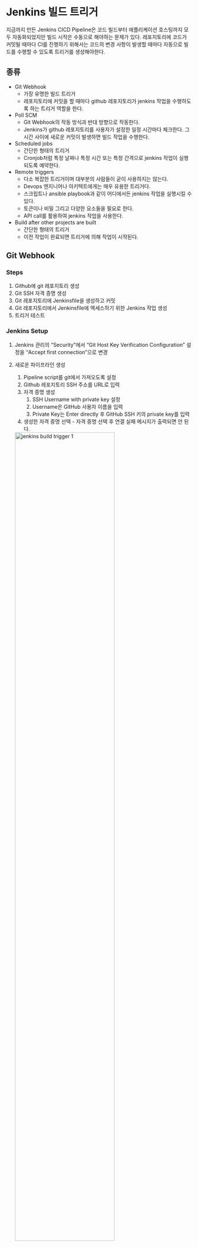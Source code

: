 # Jenkins 빌드 트리거

지금까지 만든 Jenkins CICD Pipeline은 코드 빌드부터 애플리케이션 호스팅까지 모두 자동화되었지만 빌드 시작은 수동으로 해야하는 문제가 있다. 레포지토리에 코드가 커밋될 때마다 CI를 진행하기 위해서는 코드의 변경 사항이 발생할 때마다 자동으로 빌드를 수행할 수 있도록 트리거를 생성해야한다.

## 종류

- Git Webhook
    - 가장 유명한 빌드 트리거
    - 레포지토리에 커밋을 할 때마다 github 레포지토리가 jenkins 작업을 수행하도록 하는 트리거 역할을 한다.
- Poll SCM
    - Git Webhook의 작동 방식과 반대 방향으로 작동한다.
    - Jenkins가 github 레포지토리를 사용자가 설정한 일정 시간마다 체크한다. 그 시간 사이에 새로운 커밋이 발생하면 빌드 작업을 수행한다.
- Scheduled jobs
    - 간단한 형태의 트리거
    - Cronjob처럼 특정 날짜나 특정 시간 또는 특정 간격으로 jenkins 작업이 실행되도록 예약한다.
- Remote triggers
    - 다소 복잡한 트리거이며 대부분의 사람들이 굳이 사용하지는 않는다.
    - Devops 엔지니어나 아키텍트에게는 매우 유용한 트리거다.
    - 스크립트나 ansible playbook과 같이 어디에서든 jenkins 작업을 실행시킬 수 있다.
    - 토큰이나 비밀 그리고 다양한 요소들을 필요로 한다.
    - API call를 활용하여 jenkins 작업을 사용한다.
- Build after other projects are built
    - 간단한 형태의 트리거
    - 이전 작업이 완료되면 트리거에 의해 작업이 시작된다.

## Git Webhook

### Steps

1. Github에 git 레포지토리 생성
2. Git SSH 자격 증명 생성
3. Git 레포지토리에 Jenkinsfile을 생성하고 커밋
4. Git 레포지토리에서 Jenkinsfile에 액세스하기 위한 Jenkins 작업 생성
5. 트리거 테스트

### Jenkins Setup

1. Jenkins 관리의 “Security”에서 “Git Host Key Verification Configuration” 설정을 “Accept first connection”으로 변경
2. 새로운 파이프라인 생성
    1. Pipeline script를 git에서 가져오도록 설정
    2. Github 레포지토리 SSH 주소를 URL로 입력
    3. 자격 증명 생성
        1. SSH Username with private key 설정
        2. Username은 GitHub 사용자 이름을 입력
        3. Private Key는 Enter directly 후 GitHub SSH 키의 private key를 입력
    4. 생성한 자격 증명 선택 - 자격 증명 선택 후 연결 실패 메시지가 출력되면 안 된다.
        
    <img src="/images/Jenkins_build_trigger_1.png" width="75%" height="75%" title="jenkins build trigger 1" alt="jenkins build trigger 1">    
        
    5. 브랜치 설정 - Jenkinsfile이 있는 브랜치를 선택해야한다.
3. 작업 구성 후 빌드 테스트
    
    <img src="/images/Jenkins_build_trigger_2.png" width="75%" height="75%" title="jenkins build trigger 2" alt="jenkins build trigger 2">    
    
4. [Github Setup](https://www.notion.so/CI-Jenkins-c4b20b85efd14ed6aa0d421c5966192c?pvs=21)을 마친 후 작업 구성에서 Build Triggers에서 “GitHub hook trigger for GITScm polling”을 활성화

### Github Setup

1. 트리거 역할을 할 레포지토리의 세팅의 Webhooks 탭에서 webhook을 추가
    
    <img src="/images/Jenkins_build_trigger_3.png" width="75%" height="75%" title="jenkins build trigger 3" alt="jenkins build trigger 3">    
    
    1. Payload URL에 Jenkins이 실행 중인 “URL + /github-webhook/”을 입력 - EC2 인스턴스가 동적 IP인 경우에는 부팅마다 바꿔줘야 함.
    2. Content type - application/json
    3. 트리거를 유발할 이벤트 설정
        1. Just the push event.
        2. Send me everything
        3. Let me select individual events.
    
    <img src="/images/Jenkins_build_trigger_4.png" width="75%" height="75%" title="jenkins build trigger 4" alt="jenkins build trigger 4">    
    
    → 생성한 Webhook 왼쪽에 녹색 체크 표시가 생기면 성공한 것이다.
    
    → 실패한 경우 Jenkins URL과 Jenkins EC2 인스턴스 보안그룹이 8080번 포트의 모든 트래픽을 허용 여부를 확인해야한다.
    

### 실행 결과

<img src="/images/Jenkins_build_trigger_5.png" width="75%" height="75%" title="jenkins build trigger 5" alt="jenkins build trigger 5">    

→ GitHub 레포지토리에 새로운 파일을 commit 후 push 하면 Jenkins에서 자동으로 빌드하는 것을 확인

→ Change를 확인하면 1 commit이 있음을 확인할 수 있다.

## Poll SCM

Poll SCM은 Cronjob 형식으로 시간 정책을 설정하여 특정 날짜, 시간 혹은 일정 간격으로 GitHub 레포지토리를 확인해서 commit 된 것이 있으면 빌드하는 방법이다.

Jenkins 작업 구성에서 빌드 트리거를 Poll SCM으로 설정

```bash
* * * * *
```

→ Cronjob 형식으로 매분 확인하도록 설정

<img src="/images/Jenkins_build_trigger_6.png" width="75%" height="75%" title="jenkins build trigger 6" alt="jenkins build trigger 6">    

→ Git Polling Log에서 매분 확인할 때 변경 사항이 발견되지 않으면 No Change 메시지가 가장 마지막 줄에 출력된다.

<img src="/images/Jenkins_build_trigger_7.png" width="75%" height="75%" title="jenkins build trigger 7" alt="jenkins build trigger 7">    

→ GitHub 레포지토리에 변경 사항이 발견되어 Changes found 메시지가 출력되고 빌드를 시작한다.

## Schedualed jobs

Poll SCM과 유사하지만 특정 시간에만 작동하도록 설정

Jenkins 작업 구성의 빌드 트리거에서 “Build periodically”를 선택

```bash
45 16 * * 1-5
```

→ Cronjob 형식으로 특정 시각을 설정

## Remote triggers

어디에서든 아무때나 Jenkins 서버에 접속할 수 있으면 원격으로 빌드를 수행할 수 있도록 하는 트리거이다.

1. Jenkins 작업 구성의 Build Triggers에서 “빌드를 원격으로 유발”을 선택  후 자격 증명 토큰 입력
2. 계정 설정에서 API Token을 생성한다.
3. 아래 커맨드로 CRUMB을 다운한다.
    
    ```bash
    wget -q --auth-no-challenge --user admin --password JenkinsPW --output-document - 'http://43.201.248.106:8080/crumbIssuer/api/xml?xpath=concat(//crumbRequestField,":",//crumb)'
    Jenkins-Crumb:f5cc78be0c8e2a28deb37cda314a9ffbfc6030159100e0348836f6e541c0c870%
    ```
    
4. 아래 형식의 커멘드에 API Token, CRUMB을 기입해서 shell에서 실행하면 원격으로 빌드를 실행한다.
    
    ```bash
    curl -I -X POST http://username:APItoken @Jenkins_IP:8080/job/JOB_NAME/build?token=TOKENNAME-H "Jenkins-Crumb:CRUMB"
    curl -I -X POST http://admin:1108275426ce7af42daa01f6de8f6dd673@43.201.248.106:8080//job/build/build?token=mybuildtoken -H "Jenkins-Crumb:f5cc78be0c8e2a28deb37cda314a9ffbfc6030159100e0348836f6e541c0c870%"
    ```
    

<img src="/images/Jenkins_build_trigger_8.png" width="75%" height="75%" title="jenkins build trigger 8" alt="jenkins build trigger 8">    

→ Shell에서 빌드를  실행하는 것을 확인할 수 있다.

## Build after other projects are built

이전 빌드 작업이 완료되면 자동으로 빌드를 시작한다.

Jenkins 작업 구성의 빌드 트리거에서 “Build after other projects are built”활성화 후 어떤 작업 이후 실행할 것인지 지정

<img src="/images/Jenkins_build_trigger_9.png" width="75%" height="75%" title="jenkins build trigger 9" alt="jenkins build trigger 9">    

→ 작업 이후 빌드를 진행한 것을 확인할 수 있다.